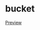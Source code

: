 # bucket 

[Preview](http://htmlpreview.github.io/?https://raw.github.com/jsheperd/bucket/blob/master/index.html "Bucket")

